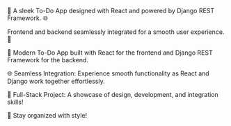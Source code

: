📝 A sleek To-Do App designed with React and powered by Django REST Framework. 🌐 

Frontend and backend seamlessly integrated for a smooth user experience. 🚀

📝 Modern To-Do App built with React for the frontend and Django REST Framework for the backend.


🌐 Seamless Integration: Experience smooth functionality as React and Django work together effortlessly.


🚀 Full-Stack Project: A showcase of design, development, and integration skills!



🎯 Stay organized with style!
